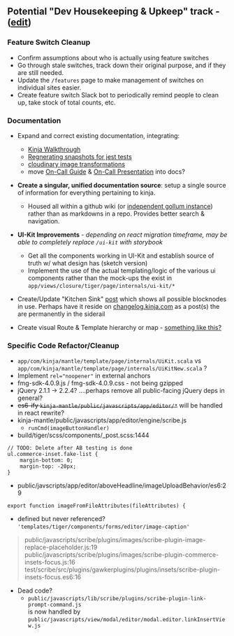 ## Potential "Dev Housekeeping & Upkeep" track  - ([edit](https://github.com/BriceShatzer/dev_Housingkeeping_and_upkeep_track/edit/master/README.md))

### Feature Switch Cleanup  
- Confirm assumptions about who is actually using feature switches
- Go through stale switches, track down their original purpose, and if they are still needed.
- Update the `/features` page to make management of switches on individual sites easier. 
- Create feature switch Slack bot to periodically remind people to clean up, take stock of total counts, etc.

### Documentation 
- Expand and correct existing documentation, integrating:  
    + [Kinja Walkthrough](https://docs.google.com/presentation/d/1CeO6gllCepM9zffDP1SOXLTmYqbj4QmyqD0n1pDmWf0/)  
    + [Regnerating snapshots for jest tests](https://fusionmediagroup.slack.com/archives/C29GNJC20/p1510679372000219)  
    + [cloudinary image transformations](https://cloudinary.com/documentation/image_transformations)
    + move [On-Call Guide](https://docs.google.com/document/d/1x0kY03zRy2uLET7nRSC9wEHneQwLU-ZGsLplmm2jnb4/edit?usp=sharing) & [On-Call Presentation](https://docs.google.com/a/fusion.net/presentation/d/1tPWI2DBah0cE0E6Opihd9meWjor5Pbp7pvmvbDA5bRY/edit?usp=sharing) into docs? 

- **Create a singular, unified documentation source**: setup a single source of information for everything pertaining to kinja. 
    + Housed all within a github wiki (or [independent gollum instance](https://github.com/gollum/gollum)) rather than as markdowns in a repo. Provides better search & navigation. 

- **UI-Kit Improvements** - *depending on react migration timeframe, may be able to completely replace `/ui-kit` with storybook*  
    + Get all the components working in UI-Kit and establish source of truth w/ what design has (sketch version)  
    + Implement the use of the actual templating/logic of the various ui components rather than the mock-ups the exist in `app/views/closure/tiger/page/internals/ui-kit/*`  

- Create/Update "Kitchen Sink" [post](https://gawkerselenium.kinja.com/permanent-test-post-do-not-delete-1787626061) which shows all possible blocknodes in use. Perhaps have it reside on [changelog.kinja.com](https://changelog.kinja.com/) as a post(s) the are permanently in the siderail 

- Create visual Route & Template hierarchy or map  - [something like this?](https://codex.wordpress.org/images/1/18/Template_Hierarchy.png)  

### Specific Code Refactor/Cleanup 

- `app/com/kinja/mantle/template/page/internals/UiKit.scala` vs `app/com/kinja/mantle/template/page/internals/UiKitNew.scala` ?
- Implement `rel="noopener"` in external anchors
- fmg-sdk-4.0.9.js / fmg-sdk-4.0.9.css - not being gzipped 
- jQuery 2.1.1 -> 2.2.4? ....perhaps remove all public-facing jQuery deps in general?
- ~~es6-ify `kinja-mantle/public/javascripts/app/editor/*`~~ will be handled in react rewrite?
- kinja-mantle/public/javascripts/app/editor/engine/scribe.js
    + `runCmd(imageButtonHandler)`  
- build/tiger/scss/components/_post.scss:1444  
```
// TODO: Delete after AB testing is done  
ul.commerce-inset.fake-list {
    margin-bottom: 0;
    margin-top: -20px;
}
```

- public/javscripts/app/editor/aboveHeadline/imageUploadBehavior/es6:29  
```// TODO: Refactor when doing DAP
export function imageFromFileAttributes(fileAttributes) {
```

- defined but never referenced?   
`'templates/tiger/components/forms/editor/image-caption'`  
> public/javascripts/scribe/plugins/images/scribe-plugin-image-replace-placeholder.js:19  
> public/javascripts/scribe/plugins/images/scribe-plugin-commerce-insets-focus.js:16  
> test/scribe/src/plugins/gawkerplugins/plugins/insets/scribe-plugin-insets-focus.es6:16 

- Dead code?
    + `public/javascripts/lib/scribe/plugins/scribe-plugin-link-prompt-command.js`  
    is now handled by  
    `public/javascripts/view/modal/editor/modal.editor.linkInsertView.js`
